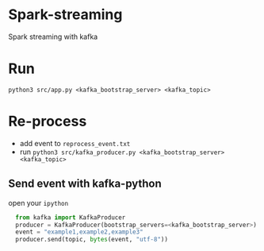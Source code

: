 # Spark-streaming
Spark streaming with kafka 


# Run

```python3 src/app.py <kafka_bootstrap_server> <kafka_topic>```

# Re-process

- add event to ```reprocess_event.txt```
- run ```python3 src/kafka_producer.py <kafka_bootstrap_server> <kafka_topic>```


## Send event with kafka-python

open your ```ipython```

```python
  from kafka import KafkaProducer
  producer = KafkaProducer(bootstrap_servers=<kafka_bootstrap_server>)
  event = "example1,example2,example3"
  producer.send(topic, bytes(event, "utf-8"))
```
